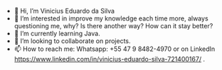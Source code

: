 - 👋 Hi, I’m Vinicius Eduardo da Silva  
- 👀 I’m interested in improve my knowledge each time more, always questioning me, why? Is there another way? How can it stay better?   
- 🌱 I’m currently learning Java. 
- 💞️ I’m looking to collaborate on projects.
- 📫 How to reach me: Whatsapp: +55 47 9 8482-4970 or on LinkedIn https://www.linkedin.com/in/vinicius-eduardo-silva-721400167/ .


<!---
Vinicius-E/Vinicius-E is a ✨ special ✨ repository because its `README.md` (this file) appears on your GitHub profile.
You can click the Preview link to take a look at your changes.
--->
